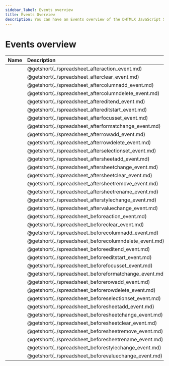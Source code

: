 ```yaml
---
sidebar_label: Events overview
title: Events Overview
description: You can have an Events overview of the DHTMLX JavaScript Spreadsheet library in the documentation. Browse developer guides and API reference, try out code examples and live demos, and download a free 30-day evaluation version of DHTMLX Spreadsheet.
---
```


# Events overview

| Name                                           | Description                                           |
| :--------------------------------------------- | :---------------------------------------------------- |
| [](../spreadsheet_afteraction_event.md)        | @getshort(../spreadsheet_afteraction_event.md)        |
| [](../spreadsheet_afterclear_event.md)         | @getshort(../spreadsheet_afterclear_event.md)         |
| [](../spreadsheet_aftercolumnadd_event.md)     | @getshort(../spreadsheet_aftercolumnadd_event.md)     |
| [](../spreadsheet_aftercolumndelete_event.md)  | @getshort(../spreadsheet_aftercolumndelete_event.md)  |
| [](../spreadsheet_aftereditend_event.md)       | @getshort(../spreadsheet_aftereditend_event.md)       |
| [](../spreadsheet_aftereditstart_event.md)     | @getshort(../spreadsheet_aftereditstart_event.md)     |
| [](../spreadsheet_afterfocusset_event.md)      | @getshort(../spreadsheet_afterfocusset_event.md)      |
| [](../spreadsheet_afterformatchange_event.md)  | @getshort(../spreadsheet_afterformatchange_event.md)  |
| [](../spreadsheet_afterrowadd_event.md)        | @getshort(../spreadsheet_afterrowadd_event.md)        |
| [](../spreadsheet_afterrowdelete_event.md)     | @getshort(../spreadsheet_afterrowdelete_event.md)     |
| [](../spreadsheet_afterselectionset_event.md)  | @getshort(../spreadsheet_afterselectionset_event.md)  |
| [](../spreadsheet_aftersheetadd_event.md)      | @getshort(../spreadsheet_aftersheetadd_event.md)      |
| [](../spreadsheet_aftersheetchange_event.md)   | @getshort(../spreadsheet_aftersheetchange_event.md)   |
| [](../spreadsheet_aftersheetclear_event.md)    | @getshort(../spreadsheet_aftersheetclear_event.md)    |
| [](../spreadsheet_aftersheetremove_event.md)   | @getshort(../spreadsheet_aftersheetremove_event.md)   |
| [](../spreadsheet_aftersheetrename_event.md)   | @getshort(../spreadsheet_aftersheetrename_event.md)   |
| [](../spreadsheet_afterstylechange_event.md)   | @getshort(../spreadsheet_afterstylechange_event.md)   |
| [](../spreadsheet_aftervaluechange_event.md)   | @getshort(../spreadsheet_aftervaluechange_event.md)   |
| [](../spreadsheet_beforeaction_event.md)       | @getshort(../spreadsheet_beforeaction_event.md)       |
| [](../spreadsheet_beforeclear_event.md)        | @getshort(../spreadsheet_beforeclear_event.md)        |
| [](../spreadsheet_beforecolumnadd_event.md)    | @getshort(../spreadsheet_beforecolumnadd_event.md)    |
| [](../spreadsheet_beforecolumndelete_event.md) | @getshort(../spreadsheet_beforecolumndelete_event.md) |
| [](../spreadsheet_beforeeditend_event.md)      | @getshort(../spreadsheet_beforeeditend_event.md)      |
| [](../spreadsheet_beforeeditstart_event.md)    | @getshort(../spreadsheet_beforeeditstart_event.md)    |
| [](../spreadsheet_beforefocusset_event.md)     | @getshort(../spreadsheet_beforefocusset_event.md)     |
| [](../spreadsheet_beforeformatchange_event.md) | @getshort(../spreadsheet_beforeformatchange_event.md) |
| [](../spreadsheet_beforerowadd_event.md)       | @getshort(../spreadsheet_beforerowadd_event.md)       |
| [](../spreadsheet_beforerowdelete_event.md)    | @getshort(../spreadsheet_beforerowdelete_event.md)    |
| [](../spreadsheet_beforeselectionset_event.md) | @getshort(../spreadsheet_beforeselectionset_event.md) |
| [](../spreadsheet_beforesheetadd_event.md)     | @getshort(../spreadsheet_beforesheetadd_event.md)     |
| [](../spreadsheet_beforesheetchange_event.md)  | @getshort(../spreadsheet_beforesheetchange_event.md)  |
| [](../spreadsheet_beforesheetclear_event.md)   | @getshort(../spreadsheet_beforesheetclear_event.md)   |
| [](../spreadsheet_beforesheetremove_event.md)  | @getshort(../spreadsheet_beforesheetremove_event.md)  |
| [](../spreadsheet_beforesheetrename_event.md)  | @getshort(../spreadsheet_beforesheetrename_event.md)  |
| [](../spreadsheet_beforestylechange_event.md)  | @getshort(../spreadsheet_beforestylechange_event.md)  |
| [](../spreadsheet_beforevaluechange_event.md)  | @getshort(../spreadsheet_beforevaluechange_event.md)  |